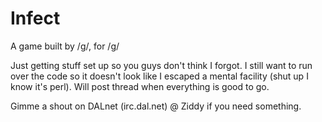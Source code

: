 Infect
======

A game built by /g/, for /g/

Just getting stuff set up so you guys don't think I forgot.
I still want to run over the code so it doesn't look like I 
escaped a mental facility (shut up I know it's perl).
Will post thread when everything is good to go.

Gimme a shout on DALnet (irc.dal.net) @ Ziddy if you need something.
